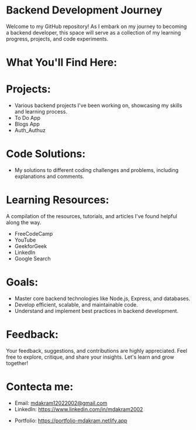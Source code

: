 # Backend Development Journey

Welcome to my GitHub repository! As I embark on my journey to becoming a backend developer, this space will serve as a collection of my learning progress, projects, and code experiments.

# What You'll Find Here:
# Projects:
- Various backend projects I've been working on, showcasing my skills and learning process.
- To Do App
- Blogs App
- Auth_Authuz

# Code Solutions:
- My solutions to different coding challenges and problems, including explanations and comments.

# Learning Resources:
A compilation of the resources, tutorials, and articles I've found helpful along the way.
- FreeCodeCamp
- YouTube
- GeekforGeek
- LinkedIn
- Google Search

# Goals:
- Master core backend technologies like Node.js, Express, and databases.
- Develop efficient, scalable, and maintainable code.
- Understand and implement best practices in backend development.

# Feedback:
Your feedback, suggestions, and contributions are highly appreciated. Feel free to explore, critique, and share your insights. Let's learn and grow together!

# Contecta me:
- Email: mdakram12022002@gmail.com
- LinkedIn: https://www.linkedin.com/in/mdakram2002
+ Portfolio: https://portfolio-mdakram.netlify.app
